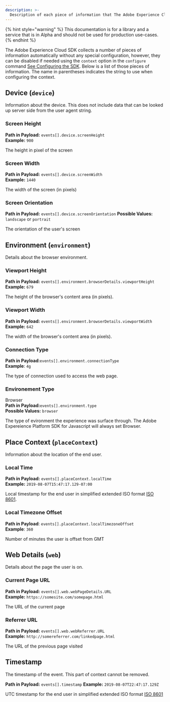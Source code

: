 ```yaml
---
description: >-
  Description of each piece of information that The Adobe Experience Cloud SDK collects automatically
---
```


{% hint style="warning" %}
This documentation is for a library and a service that is in Alpha and should not be used for production use-cases.
{% endhint %}

The Adobe Experience Cloud SDK collects a number of pieces of information automatically without any special configuration, however, they can be disabled if needed using the `context` option in the `configure` command [See Configuring the SDK](fundamentals/configuring-the-sdk.md). Below is a list of those pieces of information. The name in parentheses indicates the string to use when configuring the context.

## Device (`device`)

Information about the device. This does not include data that can be looked up server side from the user agent string.

### Screen Height

**Path in Payload:** `events[].device.screenHeight`  
**Example:** `900`

The height in pixel of the screen  

### Screen Width

**Path in Payload:** `events[].device.screenWidth`  
**Example:** `1440`  

The width of the screen (in pixels)  

### Screen Orientation

**Path in Payload:** `events[].device.screenOrientation`
**Possible Values:** `landscape` or `portrait`

The orientation of the user's screen

## Environment (`environment`)

Details about the browser environment.

### Viewport Height

**Path in Payload:** `events[].environment.browserDetails.viewportHeight`  
**Example:** `679`  

The height of the browser's content area (in pixels).

### Viewport Width

**Path in Payload:** `events[].environment.browserDetails.viewportWidth`  
**Example:** `642`

The width of the browser's content area (in pixels). 

### Connection Type

**Path in Payload**:`events[].environment.connectionType`  
**Example**: `4g`  

The type of connection used to access the web page.  

### Environement Type

Browser  
**Path in Payload:**`events[].environment.type`  
**Possible Values:** `browser`  

The type of evironment the experience was surface through. The Adobe Expereience Platform SDK for Javascript will always set Browser.

## Place Context (`placeContext`)

Information about the location of the end user.

### Local Time

**Path in Payload:** `events[].placeContext.localTime`  
**Example:** `2019-08-07T15:47:17.129-07:00`  

Local timestamp for the end user in simplified extended ISO format [ISO 8601](https://tools.ietf.org/html/rfc3339#section-5.6). 

### Local Timezone Offset

**Path in Payload**: `events[].placeContext.localTimezoneOffset`  
**Example**: `360`

Number of minutes the user is offset from GMT  

## Web Details (`web`)

Details about the page the user is on.

### Current Page URL

**Path in Payload:** `events[].web.webPageDetails.URL`  
**Example:** `https://somesite.com/somepage.html`  

The URL of the current page  

### Referrer URL

**Path in Payload:** `events[].web.webReferrer.URL`  
**Example:** `http://somereferrer.com/linkedpage.html`  

The URL of the previous page visited

## Timestamp

The timestamp of the event.  This part of context cannot be removed.

**Path in Payload:** `events[].timestamp`
**Example:** `2019-08-07T22:47:17.129Z`

UTC timestamp for the end user in simplified extended ISO format [ISO 8601](https://tools.ietf.org/html/rfc3339#section-5.6)